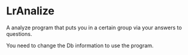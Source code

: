 # LrAnalize
A analyze program that puts you in a certain group via your answers to questions.

You need to change the Db information to use the program.
